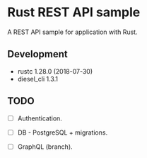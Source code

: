 # Rust REST API sample

A REST API sample for application with Rust.

## Development

- rustc 1.28.0 (2018-07-30)
- diesel_cli 1.3.1

## TODO

- [ ] Authentication.
- [ ] DB - PostgreSQL + migrations.
- [ ] GraphQL (branch).



